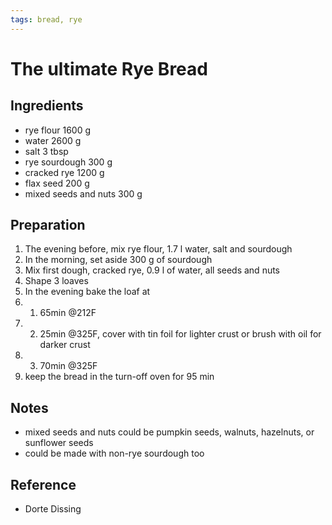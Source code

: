 ```yaml
---
tags: bread, rye
---
```

# The ultimate Rye Bread

## Ingredients
- rye flour            1600 g
- water                2600 g
- salt                    3 tbsp
- rye sourdough         300 g
- cracked rye          1200 g
- flax seed             200 g
- mixed seeds and nuts  300 g

## Preparation
1. The evening before, mix rye flour, 1.7 l water, salt and sourdough
2. In the morning, set aside 300 g of sourdough
3. Mix first dough, cracked rye, 0.9 l of water, all seeds and nuts
4. Shape 3 loaves
5. In the evening bake the loaf at 
5. 1. 65min @212F
5. 2. 25min @325F, cover with tin foil for lighter crust or brush with oil for darker crust
5. 3. 70min @325F
6. keep the bread in the turn-off oven for 95 min

## Notes
- mixed seeds and nuts could be pumpkin seeds, walnuts, hazelnuts, or sunflower seeds
- could be made with non-rye sourdough too

## Reference
- Dorte Dissing
